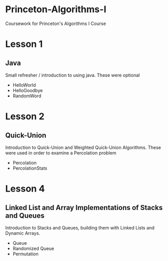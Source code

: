 ﻿# Princeton-Algorithms-I

Coursework for Princeton's Algorithms I Course

# Lesson 1
## Java
Small refresher / introduction to using java. These were optional

- HelloWorld
- HelloGoodbye
- RandomWord

# Lesson 2
## Quick-Union
Introduction to Quick-Union and Weighted Quick-Union Algorithms. These were used in order to examine a Percolation problem

- Percolation
- PercolationStats

# Lesson 4
## Linked List and Array Implementations of Stacks and Queues
Introduction to Stacks and Queues, building them with Linked Lists and Dynamic Arrays. 

- Queue
- Randomized Queue
- Permutation


